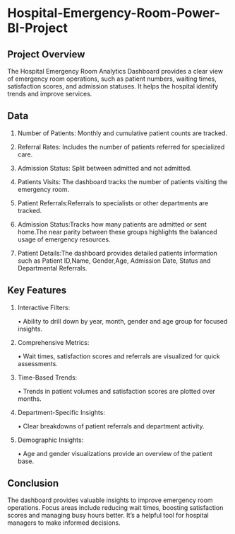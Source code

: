 # Hospital-Emergency-Room-Power-BI-Project

## Project Overview

The Hospital Emergency Room Analytics Dashboard provides a clear view of emergency room operations, such as patient numbers, waiting times, satisfaction scores, and admission statuses. It helps the hospital identify trends and improve services.

## Data

1. Number of Patients: Monthly and cumulative patient counts are tracked.
   
2. Referral Rates: Includes the number of patients referred for specialized care.

3. Admission Status: Split between admitted and not admitted.

4. Patients Visits: The dashboard tracks the number of patients visiting the emergency room.

5. Patient Referrals:Referrals to specialists or other departments are tracked.

6. Admission Status:Tracks how many patients are admitted or sent home.The near parity between these groups highlights the balanced usage of emergency resources.

7. Patient Details:The dashboard provides detailed patients information such as Patient ID,Name, Gender,Age, Admission Date, Status and Departmental Referrals.

## Key Features

1.	Interactive Filters:
   
    •	Ability to drill down by year, month, gender and age group for focused insights.
  	
3.	Comprehensive Metrics:
   
    •	Wait times, satisfaction scores and referrals are visualized for quick assessments.
  	
4.	Time-Based Trends:
   
    •	Trends in patient volumes and satisfaction scores are plotted over months.
  	
5.	Department-Specific Insights:
   
    •	Clear breakdowns of patient referrals and department activity.
  	
6.	Demographic Insights:
   
    •	Age and gender visualizations provide an overview of the patient base.

## Conclusion

The dashboard provides valuable insights to improve emergency room operations. Focus areas include reducing wait times, boosting satisfaction scores and managing busy hours better. It’s a helpful tool for hospital managers to make informed decisions.


